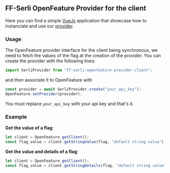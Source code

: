 ## FF-Serli OpenFeature Provider for the client
Here you can find a simple [VueJs](https://vuejs.org/) application that showcase how to instanciate and use our
[provider](https://github.com/Dylan-Serli/ff-serli-openfeature-provider-client).

### Usage
The OpenFeature provider interface for the client being synchronous, we need to fetch the values
of the flag at the creation of the provider.
You can create the provider with the following lines:
```js
import SerliProvider from "ff-serli-openfeature-provider-client";
```

and then associate it to OpenFeature with
```js
const provider = await SerliProvider.create("your_api_key");
OpenFeature.setProvider(provider);
```

You must replace `your_api_key` with your api key and that's it.

### Example
**Get the value of a flag**:
```js
let client = OpenFeature.getClient();
const flag_value = client.getStringValue(flag, "default string value"),
```

**Get the value and details of a flag**:
```js
let client = OpenFeature.getClient();
const flag_value = client.getStringDetails(flag, "default string value"),
```
